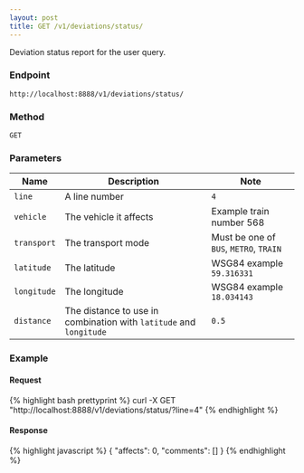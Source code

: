 ```yaml
---
layout: post
title: GET /v1/deviations/status/
---
```


Deviation status report for the user query.

### Endpoint

`http://localhost:8888/v1/deviations/status/`

### Method

`GET`

### Parameters

<table>
    <thead>
        <tr>
            <th>Name</th>
            <th>Description</th>
            <th>Note</th>
        </tr>
    </thead>
    <tbody>
        <tr>
            <td><code>line</code></td>
            <td>A line number</td>
            <td><code>4</code></td>
        </tr>
        <tr>
            <td><code>vehicle</code></td>
            <td>The vehicle it affects</td>
            <td>Example train number 568</td>
        </tr>
        <tr>
            <td><code>transport</code></td>
            <td>The transport mode</td>
            <td>Must be one of <code>BUS</code>, <code>METRO</code>, <code>TRAIN</code></td>
        </tr>
        <tr>
            <td><code>latitude</code></td>
            <td>The latitude</td>
            <td>WSG84 example <code>59.316331</code></td>
        </tr>
        <tr>
            <td><code>longitude</code></td>
            <td>The longitude</td>
            <td>WSG84 example <code>18.034143</code></td>
        </tr>
        <tr>
            <td><code>distance</code></td>
            <td>The distance to use in combination with <code>latitude</code> and <code>longitude</code></td>
            <td><code>0.5</code></td>
        </tr>
    </tbody>
</table>

### Example

#### Request

{% highlight bash prettyprint %}
curl -X GET "http://localhost:8888/v1/deviations/status/?line=4"
{% endhighlight %}

#### Response

{% highlight javascript %}
{
    "affects": 0,
    "comments": []
}
{% endhighlight %}
